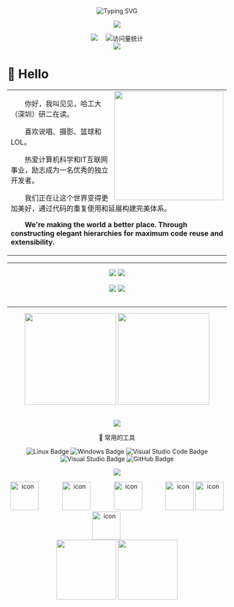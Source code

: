 <div align="center">
  
  <!-- dynamic typing effect 动态打字效果 -->
  <div align="center">
      <img src="https://readme-typing-svg.demolab.com?font=Fira+Code&pause=1000&width=435&lines=人生是一场非完全信息博弈。;&center=true&size=27" alt="Typing SVG" />
    </a>
  </div>

  <!-- knock code pictures 敲代码的图片 -->
  <img src="https://cdn.jsdelivr.net/gh/sun0225SUN/sun0225SUN/assets/images/coding.gif" /><br>

  <!-- profile logo 个人资料徽标 -->
  <div align="center">
    <a href="https://blog.csdn.net/weixin_41960890"><img src="https://img.shields.io/badge/CSDN-论坛-c32136" /></a>&emsp;
    <!-- visitor statistics logo 访客数统计徽标 -->
    <img src="https://komarev.com/ghpvc/?username=SongJianHIT&label=Views&color=0e75b6&style=flat" alt="访问量统计" />
  </div> 
  <div align="center"><img src="https://cdn.jsdelivr.net/gh/SongJianHIT/SongJianHIT/assets/github-contribution-grid-snake.svg" /></div>
</div>

#  🙋 Hello

<table>
<tr><td>

<!-- About me 关于我 -->
  
<img align="right" width="250" src="https://cdn.jsdelivr.net/gh/sun0225SUN/sun0225SUN/assets/images/hi.gif" />

<p>&emsp;&emsp;你好，我叫见见，哈工大（深圳）研二在读。</p>
<p>&emsp;&emsp;喜欢说唱、摄影、篮球和 LOL。</p>
<p>&emsp;&emsp;热爱计算机科学和IT互联网事业，励志成为一名优秀的独立开发者。</p>
<p>&emsp;&emsp;我们正在让这个世界变得更加美好，通过代码的重复使用和延展构建完美体系。</p>
<p><strong>&emsp;&emsp;We're making the world a better place. Through constructing elegant hierarchies for maximum code reuse and extensibility.</strong></p>

</td></tr>

</table>
<!-- ########################################## 分割 ########################################## -->

***



<div align="center" >
  
<!-- Awesome repo 比较好的仓库-->
<a href="https://github.com/SongJianHIT/Web-Interview">
<img src="https://github-readme-stats-git-masterrstaa-rickstaa.vercel.app/api/pin/?username=SongJianHIT&repo=Web-Interview&theme=transparent" /></a>
<a href="https://github.com/SongJianHIT/JianGateWay">
<img src="https://github-readme-stats-git-masterrstaa-rickstaa.vercel.app/api/pin/?username=SongJianHIT&repo=JianGateWay&theme=transparent" /></a><br><br>
<a href="https://github.com/SongJianHIT/DesignPattern">
<img src="https://github-readme-stats-git-masterrstaa-rickstaa.vercel.app/api/pin/?username=SongJianHIT&repo=DesignPattern&theme=transparent" /></a>
<a href="https://github.com/SongJianHIT/train">
<img src="https://github-readme-stats-git-masterrstaa-rickstaa.vercel.app/api/pin/?username=SongJianHIT&repo=train&theme=transparent" /></a><br><br>

 ***
  
<!-- GitHub 数据统计 -->
  
<img height="210px" src="https://stats.justsong.cn/api/github?username=SongJianHIT" />
<img height="210px" src="https://stats.justsong.cn/api/csdn?id=weixin_41960890" /><br><br>
  
<!-- GitHub 奖杯🏆 -->
<img  src="https://github-profile-trophy.vercel.app/?username=SongJianHIT&theme=gruvbox&row=1&column=7&no-frame=true&no-bg=true" /><br>

  
<!--  skill badge 技能徽章 -->

🧰 常用的工具

![Linux Badge](https://img.shields.io/badge/Linux-FCC624?logo=linux&logoColor=000&style=flat)
![Windows Badge](https://img.shields.io/badge/Windows-0078D6?logo=windows&logoColor=fff&style=flat)
![Visual Studio Code Badge](https://img.shields.io/badge/Visual%20Studio%20Code-007ACC?logo=visualstudiocode&logoColor=fff&style=flat)
![Visual Studio Badge](https://img.shields.io/badge/Visual%20Studio-5C2D91?logo=visualstudio&logoColor=fff&style=flat)
![GitHub Badge](https://img.shields.io/badge/GitHub-181717?logo=github&logoColor=fff&style=flat)

<!-- programming tool icon 编程工具图标 -->
<img src="https://skillicons.dev/icons?i=java,c,cpp,mysql,mongodb,instagram,idea,git,redis" /><br>

<!-- svg -->
<img src="https://techstack-generator.vercel.app/kubernetes-icon.svg" alt="icon" width="65" style="width: 65px; height: 65px; margin-right: 50px; margin-bottom: 0px;" />
<img src="https://techstack-generator.vercel.app/mysql-icon.svg" alt="icon" width="65" style="width: 65px; height: 65px; margin-right: 50px; margin-bottom: 0px;" />
<img src="https://techstack-generator.vercel.app/docker-icon.svg" alt="icon" width="65" style="width: 65px; height: 65px; margin-right: 50px; margin-bottom: 0px;" /> 
<img src="https://techstack-generator.vercel.app/redux-icon.svg" alt="icon" width="65" style="width: 65px; height: 65px; margin-right: 0px; margin-bottom: 0px;" />
<img src="https://techstack-generator.vercel.app/java-icon.svg" alt="icon" width="65" style="width: 65px; height: 65px; margin-right: 0px; margin-bottom: 0px;" />
<img src="https://techstack-generator.vercel.app/nginx-icon.svg" alt="icon" width="65" style="width: 65px; height: 65px; margin-right: 50px; margin-bottom: 0px;" /><br>

  
<img height="137px" src="https://github-readme-stats-git-masterrstaa-rickstaa.vercel.app/api?username=SongJianHIT&hide_title=true&hide_border=true&show_icons=trueline_height=21&text_color=000&icon_color=000&bg_color=0,ea6161,ffc64d,fffc4d,52fa5a&theme=graywhite" />
<img height="137px" src="https://github-readme-stats-git-masterrstaa-rickstaa.vercel.app/api/top-langs/?username=SongJianHIT&hide_title=true&hide_border=true&layout=compact&langs_count=6&text_color=000&icon_color=fff&bg_color=0,52fa5a,4dfcff,c64dff&theme=graywhite" /><br>
</div>
